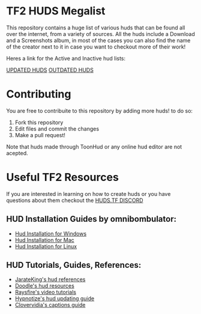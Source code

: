 # TF2 HUDS Megalist
 
This repository contains a huge list of various huds that can be found all over the internet, from a variety of sources. 
All the huds include a Download and a Screenshots album, in most of the cases you can also find the name of the creator next to it in case you want to checkout more of their work!

Heres a link for the Active and Inactive hud lists:

[UPDATED HUDS]()
[OUTDATED HUDS]()

# Contributing

You are free to contribuite to this repository by adding more huds! to do so:

1. Fork this repository
2. Edit files and commit the changes
3. Make a pull request!

Note that huds made through ToonHud or any online hud editor are not acepted.

# Useful TF2 Resources

If you are interested in learning on how to create huds or you have questions about them checkout the [HUDS.TF DISCORD](https://discordapp.com/invite/pc9ekye)

## HUD Installation Guides by omnibombulator:

* [Hud Installation for Windows](https://github.com/Hypnootize/TF2-Hud-Installation-Guides/blob/master/Hud%20Installation%20For%20Windows.md)
* [Hud Installation for Mac](https://github.com/Hypnootize/TF2-Hud-Installation-Guides/blob/master/Hud%20Installation%20For%20Mac.md)
* [Hud Installation for Linux](https://github.com/Hypnootize/TF2-Hud-Installation-Guides/blob/master/Hud%20Installation%20For%20Linux.md)

## HUD Tutorials, Guides, References:

* [JarateKing's hud references](https://github.com/JarateKing/TF2-Hud-Reference)
* [Doodle's hud resources](http://doodlesstuff.com/?p=tf2hud)
* [Raysfire's video tutorials](https://www.youtube.com/playlist?list=PL5eNrB8RrXXuV3P1nv6NnwF-tCL_KnJIs)
* [Hypnotize's hud updating guide](https://github.com/Hypnootize/Huds-Update-Guide/blob/master/README.md)
* [Clovervidia's captions guide](https://github.com/clovervidia/clovervidias-captions)
